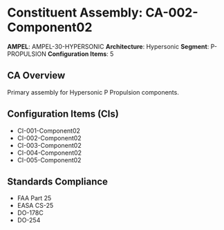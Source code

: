 # Constituent Assembly: CA-002-Component02

**AMPEL**: AMPEL-30-HYPERSONIC
**Architecture**: Hypersonic
**Segment**: P-PROPULSION
**Configuration Items**: 5

## CA Overview
Primary assembly for Hypersonic P Propulsion components.

## Configuration Items (CIs)
- CI-001-Component02
- CI-002-Component02
- CI-003-Component02
- CI-004-Component02
- CI-005-Component02

## Standards Compliance
- FAA Part 25
- EASA CS-25
- DO-178C
- DO-254

